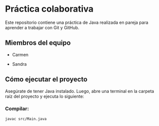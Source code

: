 # Práctica colaborativa
Este repositorio contiene una práctica de Java realizada en pareja para aprender a trabajar con Git y GitHub.

## Miembros del equipo

- Carmen

- Sandra

## Cómo ejecutar el proyecto

Asegúrate de tener Java instalado. Luego, abre una terminal en la carpeta raíz del proyecto y ejecuta lo siguiente:

### Compilar:

```bash
javac src/Main.java

